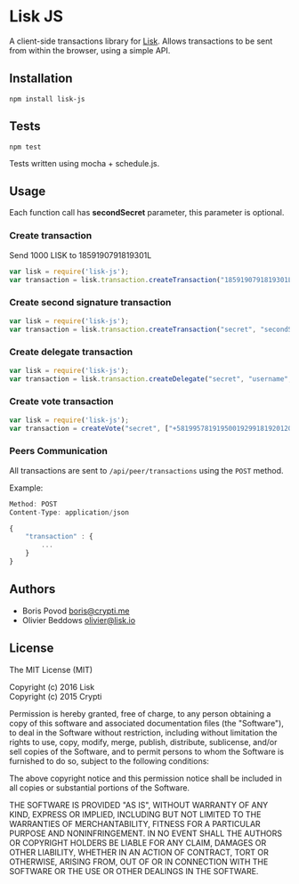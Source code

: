 # Lisk JS

A client-side transactions library for [Lisk](https://lisk.io/). Allows transactions to be sent from within the browser, using a simple API.

## Installation

```
npm install lisk-js
```

## Tests

```
npm test
```

Tests written using mocha + schedule.js.

## Usage

Each function call has **secondSecret** parameter, this parameter is optional.

### Create transaction

Send 1000 LISK to 1859190791819301L

```js
var lisk = require('lisk-js');
var transaction = lisk.transaction.createTransaction("1859190791819301L", 1000, "secret", "secondSecret");
```

### Create second signature transaction

```js
var lisk = require('lisk-js');
var transaction = lisk.transaction.createTransaction("secret", "secondSecret");
```

### Create delegate transaction

```js
var lisk = require('lisk-js');
var transaction = lisk.transaction.createDelegate("secret", "username", "secondSecret");
```

### Create vote transaction

```js
var lisk = require('lisk-js');
var transaction = createVote("secret", ["+58199578191950019299181920120128129"], "secondSecret");
```

### Peers Communication

All transactions are sent to `/api/peer/transactions` using the `POST` method.

Example:

```js
Method: POST
Content-Type: application/json

{
    "transaction" : {
        ...
    }
}
```

## Authors

- Boris Povod <boris@crypti.me>
- Olivier Beddows <olivier@lisk.io>

## License

The MIT License (MIT)

Copyright (c) 2016 Lisk  
Copyright (c) 2015 Crypti

Permission is hereby granted, free of charge, to any person obtaining a copy of this software and associated documentation files (the "Software"), to deal in the Software without restriction, including without limitation the rights to use, copy, modify, merge, publish, distribute, sublicense, and/or sell copies of the Software, and to permit persons to whom the Software is furnished to do so, subject to the following conditions:

The above copyright notice and this permission notice shall be included in all copies or substantial portions of the Software.

THE SOFTWARE IS PROVIDED "AS IS", WITHOUT WARRANTY OF ANY KIND, EXPRESS OR IMPLIED, INCLUDING BUT NOT LIMITED TO THE WARRANTIES OF MERCHANTABILITY, FITNESS FOR A PARTICULAR PURPOSE AND NONINFRINGEMENT. IN NO EVENT SHALL THE AUTHORS OR COPYRIGHT HOLDERS BE LIABLE FOR ANY CLAIM, DAMAGES OR OTHER LIABILITY, WHETHER IN AN ACTION OF CONTRACT, TORT OR OTHERWISE, ARISING FROM, OUT OF OR IN CONNECTION WITH THE SOFTWARE OR THE USE OR OTHER DEALINGS IN THE SOFTWARE.
